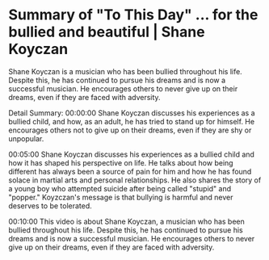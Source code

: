 # Summary of "To This Day" ... for the bullied and beautiful | Shane Koyczan

Shane Koyczan is a musician who has been bullied throughout his life. Despite this, he has continued to pursue his dreams and is now a successful musician. He encourages others to never give up on their dreams, even if they are faced with adversity.

Detail Summary: 
00:00:00
Shane Koyczan discusses his experiences as a bullied child, and how, as an adult, he has tried to stand up for himself. He encourages others not to give up on their dreams, even if they are shy or unpopular.

00:05:00
Shane Koyczan discusses his experiences as a bullied child and how it has shaped his perspective on life. He talks about how being different has always been a source of pain for him and how he has found solace in martial arts and personal relationships. He also shares the story of a young boy who attempted suicide after being called "stupid" and "popper." Koyzczan's message is that bullying is harmful and never deserves to be tolerated.

00:10:00
This video is about Shane Koyczan, a musician who has been bullied throughout his life. Despite this, he has continued to pursue his dreams and is now a successful musician. He encourages others to never give up on their dreams, even if they are faced with adversity.

